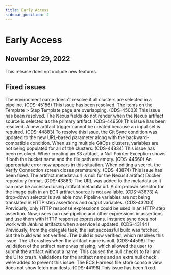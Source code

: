 ```yaml
---
title: Early Access
sidebar_position: 2
---
```


# Early Access

## November 29, 2022

This release does not include new features.

## Fixed issues

The environment name doesn't resolve if all clusters are selected in a pipeline. (CDS-45156)
This issue has been resolved.
The items on the Template > Step Template page are overlapping. (CDS-45003)
This issue has been resolved.
The Nexus fields do not render when the Nexus artifact source is selected as the primary artifact. (CDS-44950)
This issue has been resolved.
A new artifact trigger cannot be created because an input set is required. (CDS-44883)
To resolve this issue, the Git Sync condition was updated to the new URL-based parameter along with the backward-compatible condition.
When using multiple GitOps clusters, variables are not being populated for all of the clusters. (CDS-44834)
This issue has been resolved.
When creating an S3 artifact, a Null Pointer Exception shows if both the bucket name and the file path are empty. (CDS-44660)
An appropriate error now appears in this situation.
When editing a secret, the Verify Connection screen closes prematurely. (CDS-43874)
This issue has been fixed.
The artifact.metadata.url is null for the Nexus3 artifact Docker repository format. (CDS-43863)
The URL was added to the metadata so it can now be accessed using artifact.metadata.url.
A drop-down selector for the image path in an ECR artifact source is not available. (CDS-43673)
A drop-down selector is available now.
Pipeline variables are not being translated in HTTP step assertions and output variables. (CDS-43200)
Previously, only HTTP response expressions could be used in an HTTP step assertion. Now, users can use pipeline and other expressions in assertions and use them with HTTP response expressions.
Instance sync does not work with Jenkins artifacts when a service is updated. (CDS-43144)
Previously, from the delegate task, the last successful build was fetched, but the build was not verified. The build is now verified, which resolves this issue.
The UI crashes when the artifact name is null. (CDS-44598)
The validation of the artifact name was missing, which allowed the user to submit the artifact without a name. This caused the null checks to fail and the UI to crash.
Validations for the artifact name and an extra null check were added to prevent this issue.
The ECS Harness file store console view does not show fetch manifests. (CDS-44196)
This issue has been fixed.
